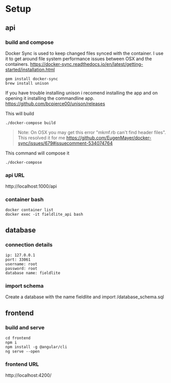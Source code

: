 
# Setup

## api

### build and compose

Docker Sync is used to keep changed files synced with the container. I use it to get around file system performance issues between OSX and the containers. https://docker-sync.readthedocs.io/en/latest/getting-started/installation.html

    gem install docker-sync
    brew install unison


If you have trouble installing unison i recomend installing the app and on opening it installing the commandline app. https://github.com/bcpierce00/unison/releases


This will build

    ./docker-compose build

> Note: On OSX you may get this error "mkmf.rb can't find header files". This resolved it for me https://github.com/EugenMayer/docker-sync/issues/679#issuecomment-534074764


This command will compose it

    ./docker-compose

### api URL
http://localhost:1000/api

### container bash
    docker container list
    docker exec -it fieldlite_api bash

## database

### connection details
    ip: 127.0.0.1
    port: 33061
    username: root
    password: root
    database name: fieldlite

### import schema
Create a database with the name fieldlite and import /database_schema.sql

## frontend

### build and serve
    cd frontend
    npm i
    npm install -g @angular/cli
    ng serve --open

### frontend URL
http://localhost:4200/